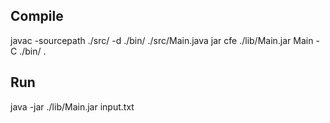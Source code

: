 ## Compile

javac -sourcepath ./src/ -d ./bin/ ./src/Main.java
jar cfe ./lib/Main.jar Main -C ./bin/ .

## Run

java -jar ./lib/Main.jar input.txt
